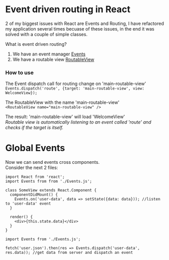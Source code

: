 # Event driven routing in React
2 of my biggest issues with React are Events and Routing, I have refactored my application several times becuase of these issues, in the end it was solved with a couple of simple classes.  

What is event driven routing?
1. We have an event manager [Events](Events.js)
2. We have a routable view [RoutableView](RoutableView.jsx)
 
### How to use
The Event dispatch call for routing change on 'main-routable-view'  
`Events.dispatch('route', {target: 'main-routable-view', view: WelcomeView});`

The RoutableView with the name 'main-routable-view'  
`<RoutableView name="main-routable-view" />`


The result: 'main-routable-view' will load 'WelcomeView'  
_Routable view is automatically listening to an event called 'route' and checks if the target is itself._


# Global Events
Now we can send events cross components.  
Consider the next 2 files:

```
import React from 'react';
import Events from from './Events.js';

class SomeView extends React.Component {
  componentDidMount() {
    Events.on('user-data', data => setState({data: data})); //listen to 'user-data' event
  }
  
  render() {
    <div>{this.state.data}</div>
  }
}
```


```
import Events from './Events.js';

fetch('user.json').then(res => Events.dispatch('user-data', res.data)); //get data from server and dispatch an event
```



